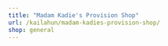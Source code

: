 ```yaml
---
title: "Madam Kadie's Provision Shop"
url: /kailahun/madam-kadies-provision-shop/
shop: general
---
```

